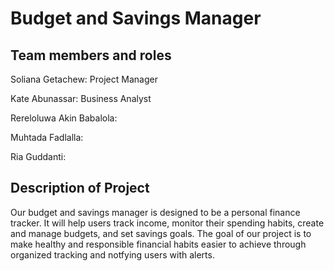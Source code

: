 # Budget and Savings Manager

## Team members and roles
Soliana Getachew: Project Manager

Kate Abunassar:  Business Analyst

Rereloluwa Akin Babalola:  

Muhtada Fadlalla:  

Ria Guddanti:  


## Description of Project
Our budget and savings manager is designed to be a personal finance tracker. It will help users track income, monitor their spending habits, create and manage budgets, and set savings goals. The goal of our project is to make healthy and responsible financial habits easier to achieve through organized tracking and notfying users with alerts.




